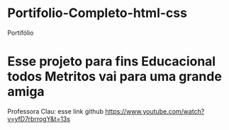 # Portifolio-Completo-html-css
Portifólio
# Esse projeto para fins Educacional todos Metritos vai para uma grande amiga 
Professora Clau: esse link github https://www.youtube.com/watch?v=yfD7rbrrogY&t=13s
